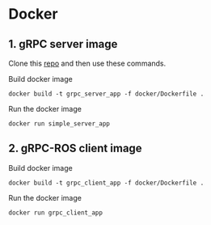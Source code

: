 # Docker 

## 1. gRPC server image
Clone this [repo](https://github.com/ipa-rar/gRPC-servers/tree/main/demo_simple_communication) and then use these commands.

Build docker image
```
docker build -t grpc_server_app -f docker/Dockerfile .
```
Run the docker image
```
docker run simple_server_app
```

## 2. gRPC-ROS client image
Build docker image
```
docker build -t grpc_client_app -f docker/Dockerfile .
```

Run the docker image
```
docker run grpc_client_app
```

